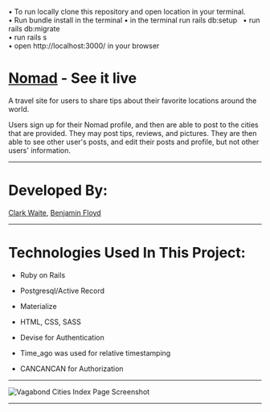 • To run locally clone this repository and open location in your terminal.  
• Run bundle install in the terminal
• in the terminal run rails db:setup  
• run rails db:migrate    
• run rails s  
• open http://localhost:3000/ in your browser  

# [Nomad](https://urban-nomad.herokuapp.com/) - See it live

A travel site for users to share tips about their favorite locations around the world.

 Users sign up for their Nomad profile, and then are able to post to the cities that are provided. They may post tips, reviews, and pictures. They are then able to see other user's posts, and edit their posts and profile, but not other users' information.

___

# Developed By:
[Clark Waite](https://github.com/clarkwaite),
[Benjamin Floyd](https://github.com/benjaminfloyd)

___

# Technologies Used In This Project:

* Ruby on Rails

* Postgresql/Active Record

* Materialize

* HTML, CSS, SASS

* Devise for Authentication

* Time_ago was used for relative timestamping

* CANCANCAN for Authorization

___

![Vagabond Cities Index Page Screenshot](http://i.imgur.com/jKdGth3.png "Project Vagabond Screenshot")
___
